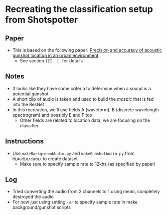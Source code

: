 # Recreating the classification setup from Shotspotter

## Paper
- This is based on the following paper:  [Precision and accuracy of acoustic gunshot location in an urban environment](https://arxiv.org/pdf/2108.07377)
    - See section `III. C.` for details


## Notes
- It looks like they have some criteria to determine when a sound is a potential gunshot
- A short clip of audio is taken and used to build the *mosaic* that is fed into the ResNet
- In this recreation, we'll use fields A (waveform), B (discrete wavelength spectrogram) and possibly E and F too
    - Other fields are related to location data, we are focusing on the classifier


## Instructions
- Use `makeBackgroundAudio.py` and `makeGunshotAudio.py` from `MLAudio/data/` to create dataset
    - Make sure to specify sample rate to 12khz (as specified by paper)



## Log
- Tried converting the audio from 2 channels to 1 using mean, completely destroyed the audio
- For now just using setting `-sr` to specify sample rate in make background/gunshot scripts